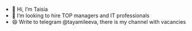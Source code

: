 - 👋 Hi, I’m Taisia
- 💞️ I’m looking to hire TOP managers and IT professionals
- 😄 Write to telegram @tayamileeva, there is my channel with vacancies

<!---
tayamileeva/tayamileeva is a ✨ special ✨ repository because its `README.md` (this file) appears on your GitHub profile.
You can click the Preview link to take a look at your changes.
--->
